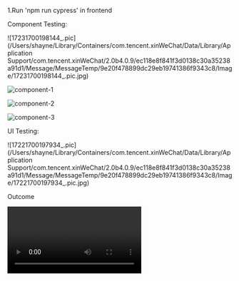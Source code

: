 1.Run 'npm run cypress' in frontend



Component Testing:

![17231700198144_.pic](/Users/shayne/Library/Containers/com.tencent.xinWeChat/Data/Library/Application Support/com.tencent.xinWeChat/2.0b4.0.9/ec118e8f841f3d0138c30a35238a91d1/Message/MessageTemp/9e20f478899dc29eb19741386f9343c8/Image/17231700198144_.pic.jpg)

![component-1](/Users/shayne/Desktop/6080/airbrb/component-1.jpg)

![component-2](/Users/shayne/Desktop/6080/airbrb/component-2.jpg)

![component-3](/Users/shayne/Desktop/6080/airbrb/component-3.jpg)





UI Testing:

![17221700197934_.pic](/Users/shayne/Library/Containers/com.tencent.xinWeChat/Data/Library/Application Support/com.tencent.xinWeChat/2.0b4.0.9/ec118e8f841f3d0138c30a35238a91d1/Message/MessageTemp/9e20f478899dc29eb19741386f9343c8/Image/17221700197934_.pic.jpg)

Outcome

<video src="/Users/shayne/Desktop/6080/airbrb/Happy-path.mov"></video>
